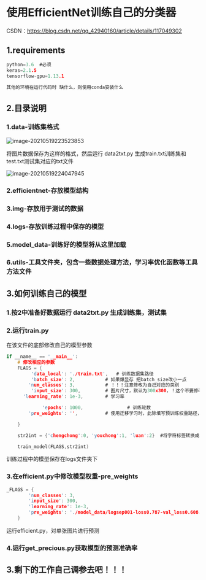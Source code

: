 # 使用EfficientNet训练自己的分类器

CSDN：https://blog.csdn.net/qq_42940160/article/details/117049302

## 1.requirements

```c
python=3.6  #必须
keras=2.1.5
tensorflow-gpu=1.13.1
  
其他的环境在运行代码时 缺什么，则使用conda安装什么
```

## 2.目录说明

### 1.data-训练集格式

![image-20210519223523853](https://i.loli.net/2021/05/19/vXJAaibyTeugQ2O.png)

将图片数据保存为这样的格式，然后运行 data2txt.py 生成train.txt训练集和test.txt测试集对应的txt文件

![image-20210519224047945](https://i.loli.net/2021/05/19/lr4SALR7M3GiBKt.png)

### 2.efficientnet-存放模型结构

### 3.img-存放用于测试的数据

### 4.logs-存放训练过程中保存的模型

### 5.model_data-训练好的模型将从这里加载

### 6.utils-工具文件夹，包含一些数据处理方法，学习率优化函数等工具方法文件



## 3.如何训练自己的模型

### 1.按2中准备好数据运行 data2txt.py 生成训练集，测试集

### 2.运行train.py

在该文件的底部修改自己的模型参数

```c
if __name__ == '__main__':
    # 修改相应的参数
    FLAGS = {
         'data_local': './train.txt',   # 训练数据集路径
         'batch_size': 2,           # 如果爆显存 把batch_size改小一点
        'num_classes': 3,           # ！！！注意修改为自己对应的类别
         'input_size': 300,         # 图片尺寸，默认为300x300，！这个不要修改，不要修改，你改不明白！！！
      'learning_rate': 1e-3,        # 学习率

             'epochs': 1000,				# 训练轮数
        'pre_weights': '',          # 使用迁移学习时，此除填写预训练权重路径，存放在model_data路径下

    }

    str2int = {'chengchong':0, 'youchong':1, 'luan':2}  #将字符标签转换成 int 标签，方便模型训练，训练自己的模型时注意修改为自己的类别

    train_model(FLAGS,str2int)
```

训练过程中的模型保存在logs文件夹下

### 3.在efficient.py中修改模型权重-pre_weights

```c
_FLAGS = {
        'num_classes': 3,
        'input_size': 300,
        'learning_rate': 1e-3,
        'pre_weights': './model_data/logsep001-loss0.787-val_loss0.608.h5',  # 预训练权重路径
    }
```

运行efficient.py，对单张图片进行预测

### 4.运行get_precious.py获取模型的预测准确率



## 3.剩下的工作自己调参去吧！！！
